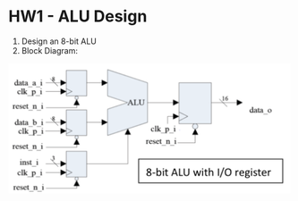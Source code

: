 # HW1 - ALU Design

1. Design an 8-bit ALU  
2. Block Diagram:
<img src=https://github.com/02stevenyang850527/CVSD/blob/master/pics/hw1.png alt="alu" width=510 height=233>
